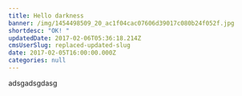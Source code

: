 ```yaml
---
title: Hello darkness
banner: /img/1454498509_20_ac1f04cac07606d39017c080b24f052f.jpg
shortdesc: "OK! "
updatedDate: 2017-02-06T05:36:18.214Z
cmsUserSlug: replaced-updated-slug
date: 2017-02-05T16:00:00.000Z
categories: null
---
```


adsgadsgdasg